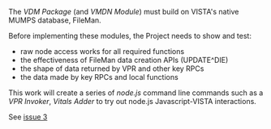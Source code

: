 The _VDM Package_ (and _VMDN Module_) must build on VISTA's native MUMPS database, FileMan.

Before implementing these modules, the Project needs to show and test:

  * raw node access works for all required functions 
  * the effectiveness of FileMan data creation APIs (UPDATE^DIE) 
  * the shape of data returned by VPR and other key RPCs 
  * the data made by key RPCs and local functions 
  
This work will create a series of _node.js_ command line commands such as a _VPR Invoker_, _Vitals Adder_ to try out node.js Javascript-VISTA interactions.

See [issue 3](https://github.com/vistadataproject/nodeVistA/issues/3)
